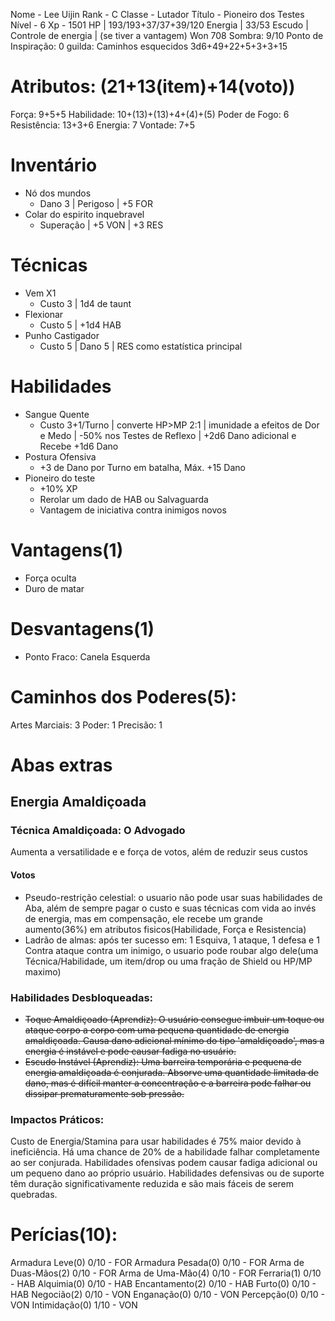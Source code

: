 Nome - Lee Uijin
Rank - C
Classe - Lutador
Título -  Pioneiro dos Testes
Nível - 6
Xp - 1501
HP | 193/193+37/37+39/120
Energia | 33/53
Escudo | 
Controle de energia | (se tiver a vantagem)
Won 708
Sombra: 9/10
Ponto de Inspiração: 0
guilda: Caminhos esquecidos
3d6+49+22+5+3+3+15

# Atributos: (21+13(item)+14(voto))
Força: 9+5+5 
Habilidade: 10+(13)+(13)+4+(4)+(5)
Poder de Fogo: 6
Resistência: 13+3+6
Energia: 7
Vontade: 7+5
# Inventário
- Nó dos mundos
	- Dano 3 | Perigoso | +5 FOR
- Colar do espirito inquebravel
	- Superação | +5 VON | +3 RES

# Técnicas 
- Vem X1
	- Custo 3 | 1d4 de taunt
- Flexionar
	- Custo 5 | +1d4 HAB
- Punho Castigador
	- Custo 5 | Dano 5 | RES como estatística principal

# Habilidades
- Sangue Quente
	- Custo 3+1/Turno | converte HP>MP 2:1 | imunidade a efeitos de Dor e Medo |  -50% nos Testes de Reflexo | +2d6 Dano adicional e Recebe +1d6 Dano
- Postura Ofensiva
	- +3 de Dano por Turno em batalha, Máx. +15 Dano
- Pioneiro do teste
	- +10% XP
	- Rerolar um dado de HAB ou Salvaguarda
	- Vantagem de iniciativa contra inimigos novos

# Vantagens(1) 
- Força oculta
- Duro de matar


# Desvantagens(1)
- Ponto Fraco: Canela Esquerda


# Caminhos dos Poderes(5):
Artes Marciais: 3
Poder: 1
Precisão: 1


# Abas extras
## Energia Amaldiçoada
### Técnica Amaldiçoada: O Advogado
Aumenta a versatilidade e e força de votos, além de reduzir seus custos
#### Votos
- Pseudo-restrição celestial: o usuario não pode usar suas habilidades de Aba, além de sempre pagar o custo e suas técnicas com vida ao invés de energia, mas em compensação, ele recebe um grande aumento(36%) em atributos fisicos(Habilidade, Força e Resistencia)
- Ladrão de almas: após ter sucesso em: 1 Esquiva, 1 ataque, 1 defesa e 1 Contra ataque contra um inimigo, o usuario pode roubar algo dele(uma Técnica/Habilidade, um item/drop ou uma fração de Shield ou HP/MP maximo)
### Habilidades Desbloqueadas:
- ~~Toque Amaldiçoado (Aprendiz): O usuário consegue imbuir um toque ou ataque corpo a corpo com uma pequena quantidade de energia amaldiçoada. Causa dano adicional mínimo do tipo 'amaldiçoado', mas a energia é instável e pode causar fadiga no usuário.~~
- ~~Escudo Instável (Aprendiz): Uma barreira temporária e pequena de energia amaldiçoada é conjurada. Absorve uma quantidade limitada de dano, mas é difícil manter a concentração e a barreira pode falhar ou dissipar prematuramente sob pressão.~~
### Impactos Práticos:
Custo de Energia/Stamina para usar habilidades é 75% maior devido à ineficiência.
Há uma chance de 20% de a habilidade falhar completamente ao ser conjurada.
Habilidades ofensivas podem causar fadiga adicional ou um pequeno dano ao próprio usuário.
Habilidades defensivas ou de suporte têm duração significativamente reduzida e são mais fáceis de serem quebradas.

# Perícias(10):
Armadura Leve(0) 0/10 - FOR
Armadura Pesada(0) 0/10 - FOR 
Arma de Duas-Mãos(2) 0/10 - FOR 
Arma de Uma-Mão(4) 0/10 - FOR
Ferraria(1) 0/10 - HAB 
Alquimia(0) 0/10 - HAB 
Encantamento(2) 0/10 - HAB
Furto(0) 0/10 - HAB
Negocião(2) 0/10 - VON 
Enganação(0) 0/10 - VON 
Percepção(0) 0/10 - VON
Intimidação(0) 1/10 - VON 
